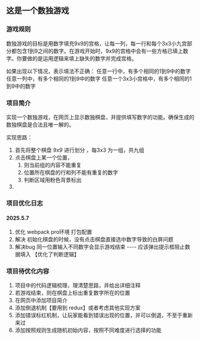## 这是一个数独游戏
### 游戏规则
数独游戏的目标是用数字填充9x9的宫格，让每一列，每一行和每个3x3小九宫部分都包含1到9之间的数字。在游戏开始时，9x9的宫格中会有一些方格已填上数字。你要做的是运用逻辑来填上缺失的数字并完成宫格。

如果出现以下情况，表示填法不正确：
任意一行中，有多个相同的1到9中的数字
任意一列中，有多个相同的1到9中的数字
任意一个3x3小宫格中，有多个相同的1到9中的数字

### 项目简介
实现一个数独游戏，在网页上显示数独棋盘，并提供填写数字的功能。确保生成的数独棋盘是合法且唯一解的。

实现思路：
1. 首先将整个棋盘 9x9 进行划分 ，每3x3 为一组，共九组
2. 点击棋盘上某一个位置，
   1. 则当前组的内容不能重复
   2. 位置所在棋盘的行和列不能有重复的数字
   3. 判断区域用粉色背景标出
3. 
### 项目优化日志
#### 2025.5.7 
1. 优化 webpack pro环境 打包配置
2. 解决 初始化棋盘的时候，没有点击棋盘直接选中数字导致的白屏问题
3. 解决bug 同一位置输入不同数字会显示游戏结束 ---- 应该弹出提示框阻止数据填入 【优化了判断逻辑】

### 项目待优化内容
1. 项目中的代码逻辑梳理，理清楚思路，并给出详细注释
2. 若游戏结束，则在棋盘上标出重复数字所在的位置
3. 在网页中添加项目简介
4. 添加倒退机制【要用到 redux】或者考虑其他实现方案
5. 添加错误标红机制，让玩家能看到错误出现的位置，并可以倒退，不至于重新来过
6. 添加按照规则生成随机初始内容，按照不同难度进行选择的功能

